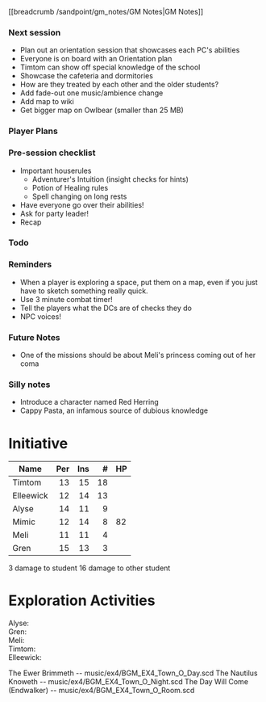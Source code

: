 [[breadcrumb /sandpoint/gm_notes/GM Notes|GM Notes]]

### Next session

* Plan out an orientation session that showcases each PC's abilities
* Everyone is on board with an Orientation plan
* Timtom can show off special knowledge of the school
* Showcase the cafeteria and dormitories
* How are they treated by each other and the older students?
* Add fade-out one music/ambience change
* Add map to wiki
* Get bigger map on Owlbear (smaller than 25 MB)

### Player Plans

### Pre-session checklist

* Important houserules
    * Adventurer's Intuition (insight checks for hints)
    * Potion of Healing rules
    * Spell changing on long rests
* Have everyone go over their abilities!
* Ask for party leader!
* Recap

### Todo

### Reminders

* When a player is exploring a space, put them on a map, even if you just have to sketch something really quick.
* Use 3 minute combat timer!
* Tell the players what the DCs are of checks they do
* NPC voices!

### Future Notes

* One of the missions should be about Meli's princess coming out of her coma

### Silly notes

* Introduce a character named Red Herring
* Cappy Pasta, an infamous source of dubious knowledge

# Initiative

| Name      | Per | Ins |  # | HP |
|-----------|----:|----:|---:|----|
| Timtom    |  13 |  15 | 18 |    |
| Elleewick |  12 |  14 | 13 |    |
| Alyse     |  14 |  11 |  9 |    |
| Mimic     |  12 |  14 |  8 | 82 |
| Meli      |  11 |  11 |  4 |    |
| Gren      |  15 |  13 |  3 |    |


3 damage to student
16 damage to other student

# Exploration Activities

Alyse:   
Gren:   
Meli:   
Timtom:   
Elleewick: 


The Ewer Brimmeth -- music/ex4/BGM_EX4_Town_O_Day.scd
The Nautilus Knoweth -- music/ex4/BGM_EX4_Town_O_Night.scd
The Day Will Come (Endwalker) -- music/ex4/BGM_EX4_Town_O_Room.scd
